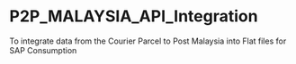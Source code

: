 # P2P_MALAYSIA_API_Integration
To integrate data from the Courier Parcel to Post Malaysia into Flat files for SAP Consumption 
